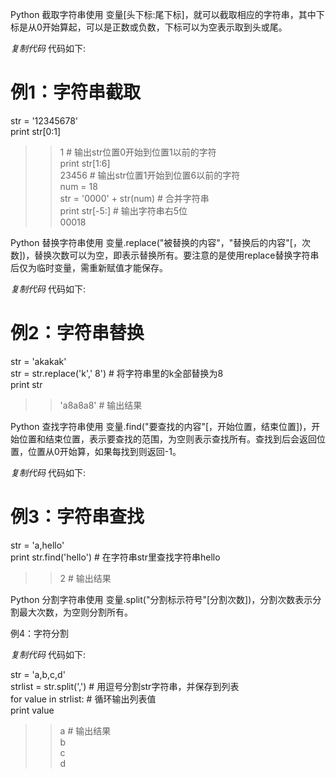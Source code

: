 Python 截取字符串使用 变量[头下标:尾下标]，就可以截取相应的字符串，其中下标是从0开始算起，可以是正数或负数，下标可以为空表示取到头或尾。

_复制代码_ 代码如下:

  
# 例1：字符串截取  
str = '12345678'  
print str[0:1]  
>> 1 # 输出str位置0开始到位置1以前的字符  
print str[1:6]  
>> 23456 # 输出str位置1开始到位置6以前的字符  
num = 18  
str = '0000' + str(num) # 合并字符串  
print str[-5:] # 输出字符串右5位  
>> 00018  

Python 替换字符串使用
变量.replace("被替换的内容"，"替换后的内容"[，次数])，替换次数可以为空，即表示替换所有。要注意的是使用replace替换字符串后仅为临时变量，需重新赋值才能保存。

_复制代码_ 代码如下:

  
# 例2：字符串替换  
str = 'akakak'  
str = str.replace('k',' 8') # 将字符串里的k全部替换为8  
print str  
>> 'a8a8a8' # 输出结果  

Python 查找字符串使用
变量.find("要查找的内容"[，开始位置，结束位置])，开始位置和结束位置，表示要查找的范围，为空则表示查找所有。查找到后会返回位置，位置从0开始算，如果每找到则返回-1。

_复制代码_ 代码如下:

  
# 例3：字符串查找  
str = 'a,hello'  
print str.find('hello') # 在字符串str里查找字符串hello  
>> 2 # 输出结果  

Python 分割字符串使用 变量.split("分割标示符号"[分割次数])，分割次数表示分割最大次数，为空则分割所有。

例4：字符分割

_复制代码_ 代码如下:

  
str = 'a,b,c,d'  
strlist = str.split(',') # 用逗号分割str字符串，并保存到列表  
for value in strlist: # 循环输出列表值  
print value  
>> a # 输出结果  
>> b  
>> c  
>> d  

